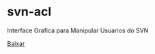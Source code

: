 # svn-acl
Interface Grafica para Manipular Usuarios do SVN

[Baixar](https://github.com/Lhuckaz/svn-acl/blob/master/setup.exe?raw=true)
